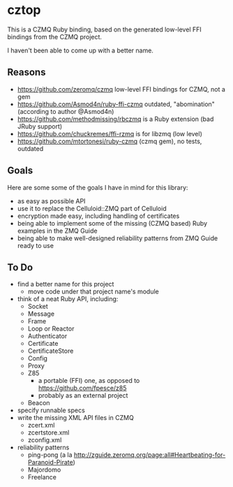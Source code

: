 cztop
=====

This is a CZMQ Ruby binding, based on the generated low-level FFI bindings from the CZMQ project.

I haven't been able to come up with a better name.

Reasons
-------

* https://github.com/zeromq/czmq low-level FFI bindings for CZMQ, not a gem
* https://github.com/Asmod4n/ruby-ffi-czmq outdated, "abomination" (according to author @Asmod4n)
* https://github.com/methodmissing/rbczmq is a Ruby extension (bad JRuby support)
* https://github.com/chuckremes/ffi-rzmq is for libzmq (low level)
* https://github.com/mtortonesi/ruby-czmq (czmq gem), no tests, outdated

Goals
-----

Here are some some of the goals I have in mind for this library:

* as easy as possible API
* use it to replace the Celluloid::ZMQ part of Celluloid
* encryption made easy, including handling of certificates
* being able to implement some of the missing (CZMQ based) Ruby examples in the ZMQ Guide
* being able to make well-designed reliability patterns from ZMQ Guide ready to use

To Do
-----

* find a better name for this project
  - move code under that project name's module
* think of a neat Ruby API, including:
  - Socket
  - Message
  - Frame
  - Loop or Reactor
  - Authenticator
  - Certificate
  - CertificateStore
  - Config
  - Proxy
  - Z85
    - a portable (FFI) one, as opposed to https://github.com/fpesce/z85
    - probably as an external project
  - Beacon
* specify runnable specs
* write the missing XML API files in CZMQ
  - zcert.xml
  - zcertstore.xml
  - zconfig.xml
* reliability patterns
  - ping-pong (a la http://zguide.zeromq.org/page:all#Heartbeating-for-Paranoid-Pirate)
  - Majordomo
  - Freelance

